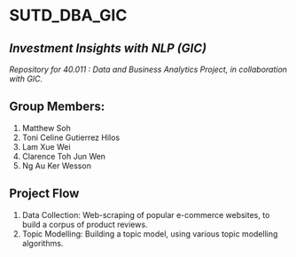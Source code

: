 # SUTD_DBA_GIC
## <i>Investment Insights with NLP (GIC) 
  
  Repository for 40.011 : Data and Business Analytics Project, in collaboration with GIC. </i>

## Group Members:
1. Matthew Soh
2. Toni Celine Gutierrez Hilos
3. Lam Xue Wei
4. Clarence Toh Jun Wen
5. Ng Au Ker Wesson

## Project Flow
1. Data Collection: Web-scraping of popular e-commerce websites, to build a corpus of product reviews. 
2. Topic Modelling: Building a topic model, using various topic modelling algorithms.
